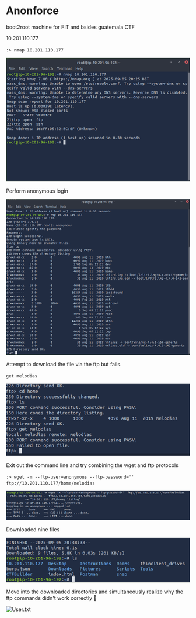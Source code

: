 # Anonforce
boot2root machine for FIT and bsides guatemala CTF

10.201.110.177



`:> nmap 10.201.110.177`

 ![nmap 1](assets/anonforce-01-nmap-01.png)  

 Perform anonymous login  

 ![ftp 1](assets/anonforce-02-ftp-01.png) 

 Attempt to download the file via the ftp but fails.

 `get melodias`

![ftp 1](assets/anonforce-03-ftp-02.png)

Exit out the command line and try combining the wget and ftp protocols  

`:> wget -m --ftp-user=anonymous --ftp-password='' ftp://10.201.110.177/home/melodias`  

![wget 1](assets/anonforce-04-wget-01.png)

Downloaded nine files

![wget 2](assets/anonforce-05-wget-02.png)

Move into the downloaded directories and simultaneously realize why the ftp commands didn't work correctly :shrug:

![User.txt](assets/anonforce-06-user-txt-.png)
